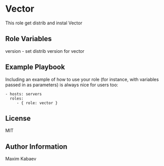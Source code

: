 Vector
=========

This role get distrib and instal Vector

Role Variables
--------------

version - set distrib version for vector

Example Playbook
----------------

Including an example of how to use your role (for instance, with variables passed in as parameters) is always nice for users too:

    - hosts: servers
      roles:
         - { role: vector }

License
-------

MIT

Author Information
------------------

Maxim Kabaev
